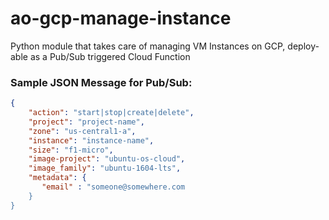 # ao-gcp-manage-instance
Python module that takes care of managing VM Instances on GCP, deploy-able as a Pub/Sub triggered Cloud Function

### Sample JSON Message for Pub/Sub:
```json
{
    "action": "start|stop|create|delete",
    "project": "project-name",
    "zone": "us-central1-a",
    "instance": "instance-name",
    "size": "f1-micro",
    "image-project": "ubuntu-os-cloud",
    "image_family": "ubuntu-1604-lts",
    "metadata": {
       "email" : "someone@somewhere.com
    }
}
```
